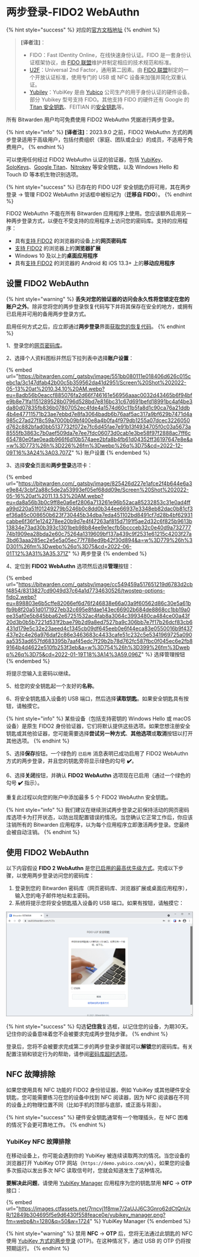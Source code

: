 # 两步登录-FIDO2 WebAuthn

{% hint style="success" %}
对应的[官方文档地址](https://bitwarden.com/help/article/setup-two-step-login-u2f/)
{% endhint %}

> **\[译者注]**：
>
> * FIDO：Fast IDentity Online，在线快速身份认证。FIDO 是一套身份认证框架协议，由 [FIDO 联盟](https://fidoalliance.org/)维护并制定相应的技术规范和标准。
> * [U2F](https://zh.wikipedia.org/wiki/%E9%80%9A%E7%94%A8%E7%AC%AC%E4%BA%8C%E5%9B%A0%E7%B4%A0)：Universal 2nd Factor，通用第二因素。由 [FIDO 联盟](https://fidoalliance.org/)制定的一个开放认证标准，使用专门的 USB 或 NFC 设备来加强并简化双重认证。
> * [Yubiley](https://zh.wikipedia.org/wiki/YubiKey)：YubiKey 是由 [Yubico](https://www.yubico.com/) 公司生产的用于身份认证的硬件设备。部分 Yubikey 型号支持 FIDO。其他支持 FIDO 的硬件还有 Google 的 [Titan 安全钥匙](https://cloud.google.com/titan-security-key)、FEITIAN 的[安全钥匙](https://www.ftsafe.com/Products/FIDO)等。

所有 Bitwarden 用户均可免费使用 FIDO2 WebAuthn 凭据进行两步登录。

{% hint style="info" %}
**\[译者注]**：2023.9.0 之前，FIDO2 WebAuthn 方式的两步登录适用于高级用户，包括付费组织（家庭、团队或企业）的成员，不适用于免费用户。
{% endhint %}

可以使用任何经过 FIDO2 WebAuthn 认证的验证器，包括 [YubiKey](https://www.yubico.com/)、[SoloKeys](https://solokeys.com/)、[Google Titan](https://store.google.com/product/titan\_security\_key)、[Nitrokey](https://www.nitrokey.com/) 等安全钥匙，以及 Windows Hello 和 Touch ID 等本机生物识别选项。

{% hint style="success" %}
已存在的 FIDO U2F 安全钥匙仍将可用，其在两步登录 → 管理 FIDO2 WebAuthn 对话框中被标记为（**迁移自 FIDO**）。
{% endhint %}

FIDO2 WebAuthn 不能在所有 Bitwarden 应用程序上使用。您应该额外启用另一种两步登录方式，以便在不受支持的应用程序上访问您的密码库。支持的应用程序：

* 具有[支持 FIDO2](https://fidoalliance.org/fido2/fido2-web-authentication-webauthn/) 的浏览器的设备上的**网页密码库**
* [支持 FIDO2](https://fidoalliance.org/fido2/fido2-web-authentication-webauthn/) 的浏览器上的**浏览器扩展**
* Windows 10 及以上的**桌面应用程序**
* 具有[支持 FIDO2](https://fidoalliance.org/fido2/fido2-web-authentication-webauthn/) 的浏览器的 Android 和 iOS 13.3+ 上的**移动应用程序**

## 设置 FIDO2 WebAuthn <a href="#setup-fido-2-webauthn" id="setup-fido-2-webauthn"></a>

{% hint style="warning" %}
**丢失对您的验证器的访问会永久性将您锁定在您的账户之外**。除非您将您的两步登录恢复代码写下并将其保存在安全的地方，或拥有已启用并可用的备用两步登录方式。

启用任何方式之后，应立即通过**两步登录**界面[获取您的恢复代码](../recovery-codes.md)。
{% endhint %}

1、登录您的[网页密码库](https://vault.bitwarden.com/)。

2、选择个人资料图标并然后下拉列表中选择**账户设置**：

{% embed url="https://bitwarden.com/_gatsby/image/551bb080111e018406d626c015cebc1a/3c147dfab42b00c5b359562da41d2951/Screen%20Shot%202022-05-13%20at%2010.34.10%20AM.webp?eu=8adb56b0eaccf885076fa2d66f746161e56956aaac0032d43465b6f94bfe9b8e71fa1151289528b0796d528bd7e816bc31c67d691befd18991bc4af4be3da80d07835fb836b07807052ec4fde4a1574d60c11b5fa8d1c90ca76a21ddb4b4e47711571b23ae7ebbd7e8fa3064badb6b76aaf5ac317a9bf629b7471d4a985c27ad27f8c59a7000b09bf400e8a4b0fa4f979db1255a07dcec3226050d762c882bfad0bb5137732f072e7fc6d45fae7e91b13f4934705f0c03a5673a8555fb3863c7b0aef509da7e7ee7fdc06073d0cab1e3be58f97f2888ac7ff6c654780e0fae0eadb966f6d10b574aee2bfa8b4fb61d04352ff36197647e8e&a=w%3D773%26h%3D226%26fm%3Dwebp%26q%3D75&cd=2022-12-09T16%3A24%3A03.707Z" %}
账户设置
{% endembed %}

3、选择**安全**页面和**两步登录**选项卡：

{% embed url="https://bitwarden.com/_gatsby/image/825426d227e1afce2f4b644e6a3e9e84/3cbf2a88c5de2a53993ef05ef68dd09e/Screen%20Shot%202022-05-16%20at%2011.13.53%20AM.webp?eu=da8a56b3b0c9ff8e0a6ef2806a713261e96b52aca85232853c31e0ad4ffa99d220a51f01249279b5246b0c8dd0b344ee66937e3348eb82dac0b81cf3ef36a85c008650b623f730445b34dba7eda451102bd8491cf7d28b4bf62931cabbe6f36f1e124278ee20b9d7e4f47263af815d7191f5ae2d32c6f825b9613b13834e73ad30b393c1301beb98b84ee9e1ecfb5bccceb32c0e40d9a73277774b1909ea28bda2e60c75264a1319609bf137a439c9f2531e61215c4203f27a3bd63aaa285ec2e5e5a05ec77f788ed9b42f30d894&a=w%3D779%26h%3D301%26fm%3Dwebp%26q%3D75&cd=2022-06-01T12%3A31%3A35.371Z" %}
两步登录
{% endembed %}

4、定位到 **FIDO2 WebAuthn** 选项然后选择**管理**按钮：

{% embed url="https://bitwarden.com/_gatsby/image/cc549459a517651219d6783d2cbf4854/8313827cd9049d37c64a1d7734630526/twostep-options-fido2.webp?eu=898803e6b5cffe82066ef6d76f246838e66a03a9f60562d86c30e5a61bfb9b8f20a51d0171927eb32c695e8fdae143ec66902b684de8868cc1bb19a0ee35af0e5b845bba62e67251532ac4fab8a3064c3993480ca484ce00a43f20d3b0b5b7221d531f2bae79b2d9a8ed7527ba9c306bb7e7f17b26dcf83cb6431d179e5c32e23aeed4c1345cb09df645eeb0e6f44eca83e0550016b9f437437e2c4e26a976daf2c86e3463683c4433cafe51c232c5e5341969725a090aa5353ad657fd683395b7aaf45edc7f29b2b78d762fc587fbc0f045ec6e2fb89164b4d4622e510fb253f3eb&a=w%3D754%26h%3D399%26fm%3Dwebp%26q%3D75&cd=2022-01-19T18%3A14%3A59.096Z" %}
选择管理按钮
{% endembed %}

将提示您输入主密码以继续。

5、给您的安全钥匙起一个友好的**名称**。

6、将安全钥匙插入设备的 USB 端口，然后选择**读取钥匙**。如果安全钥匙具有按钮，请触摸它。

{% hint style="info" %}
某些设备（包括支持密钥的 Windows Hello 或 macOS 设备）是原生 FIDO2 身份验证器，它们将默认提供这些选项。如果您想注册安全钥匙或其他验证器，您可能需要选择**尝试另一种方式**、**其他选项**或**取消**按钮以打开其他选项。
{% endhint %}

5、选择**保存**按钮。一个绿色的 `已启用` 消息表明已成功启用了 FIDO2 WebAuthn 方式的两步登录，并且您的钥匙旁将显示绿色的勾号 **✔️**。

6、选择**关闭**按钮，并确认 **FIDO2 WebAuthn** 选项现在已启用（通过一个绿色的勾号 **✔️** 指示）。

重复此过程以向您的账户中添加最多 5 个 FIDO2 WebAuthn 安全钥匙。

{% hint style="info" %}
我们建议在继续测试两步登录之前保持活动的网页密码库选项卡为打开状态，以防出现配置错误的情况。当您确认它正常工作后，你应该注销所有的 Bitwarden 应用程序，以为每个应用程序立即激活两步登录。您最终会被自动注销。
{% endhint %}

## 使用 FIDO2 WebAuthn <a href="#use-fido-2-webauthn" id="use-fido-2-webauthn"></a>

以下内容假设 **FIDO 2 WebAuthn** 是您[已启用的最高优先级方式](../two-step-login-methods.md#using-multiple-methods)。完成以下步骤，以使用两步登录访问您的密码库：

1. 登录到您的 Bitwarden 密码库（网页密码库、浏览器扩展或桌面应用程序），输入您的电子邮件地址和主密码。
2. 系统将提示您将安全钥匙插入设备的 USB 端口。如果有按钮，请触摸它：

![FIDO2 提示](../../.gitbook/assets/u2f-web.png)

{% hint style="success" %}
勾选**记住我**复选框，以记住您的设备，为期30天。记住你的设备意味着您不会被要求完成两步登陆步骤。
{% endhint %}

登录后，您将不会被要求完成第二步的两步登录步骤就可以**解锁**您的密码库。有关配置注销和锁定行为的帮助，请参阅[密码库超时选项](../../your-vault/vault-timeout-options.md)。

## NFC 故障排除 <a href="#nfc-troubleshooting" id="nfc-troubleshooting"></a>

如果您使用具有 NFC 功能的 FIDO2 身份验证器，例如 YubiKey 或其他硬件安全钥匙，您可能需要练习在您的设备中找到 NFC 阅读器，因为 NFC 阅读器在不同的设备上的物理位置不同（比如手机的顶部与底部，或正面与背面）。

{% hint style="success" %}
硬件安全钥匙通常有一个物理插头，在 NFC 困难的情况下会更可靠地工作。
{% endhint %}

### YubiKey NFC 故障排除 <a href="#troubleshooting-yubikey-nfc" id="troubleshooting-yubikey-nfc"></a>

在移动设备上，你可能会遇到你的 YubiKey 被连续读取两次的情况。当您设备的浏览器打开 YubiKey OTP 网站（`https://demo.yubico.com/yk`），如果您的设备多次振动以发出多次 NFC 读取信号时，您就会知道发生了这种情况。

**要解决此问题**，请使用 [YubiKey Manager](https://www.yubico.com/support/download/yubikey-manager/) 应用程序为您的钥匙禁用 **NFC** → **OTP** 接口：

{% embed url="https://images.ctfassets.net/7rncvj1f8mw7/2aUJJ6C3Gnro62dCtQnUxR/12849b304695f5e9d6430f558feace0e/yubikey_manager.png?fm=webp&h=1280&q=50&w=1724" %}
YubiKey Manager
{% endembed %}

{% hint style="warning" %}
禁用 **NFC** → **OTP** 后，您将无法通过此钥匙的 NFC 使用 [YubiKey 方式的两步登录](two-step-login-via-yubikey.md) (OTP)。在这种情况下，通过 USB 的 OTP 仍将按预期运行。
{% endhint %}
